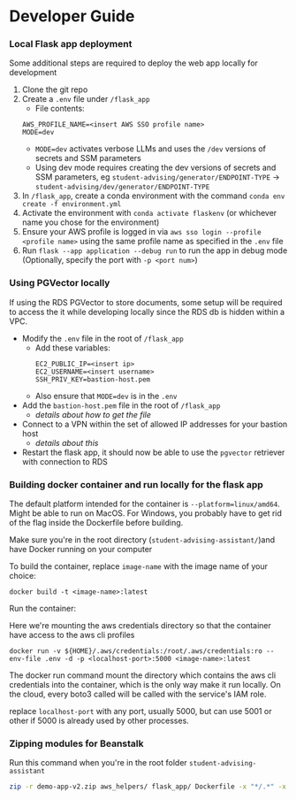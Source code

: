 # Developer Guide

### Local Flask app deployment
Some additional steps are required to deploy the web app locally for development

1. Clone the git repo
2. Create a `.env` file under `/flask_app`
    - File contents:
    ```
    AWS_PROFILE_NAME=<insert AWS SSO profile name>
    MODE=dev
    ```
    - `MODE=dev` activates verbose LLMs and uses the `/dev` versions of secrets and SSM parameters
    - Using dev mode requires creating the dev versions of secrets and SSM parameters, eg `student-advising/generator/ENDPOINT-TYPE` -> `student-advising/dev/generator/ENDPOINT-TYPE`
2. In `/flask_app`, create a conda environment with the command `conda env create -f environment.yml`
3. Activate the environment with `conda activate flaskenv` (or whichever name you chose for the environment)
4. Ensure your AWS profile is logged in via `aws sso login --profile <profile name>` using the same profile name as specified in the `.env` file
5. Run `flask --app application --debug run` to run the app in debug mode (Optionally, specify the port with `-p <port num>`)

### Using PGVector locally
If using the RDS PGVector to store documents, some setup will be required to access the it while developing locally since the RDS db is hidden within a VPC.
- Modify the `.env` file in the root of `/flask_app`
    - Add these variables:
        ```
        EC2_PUBLIC_IP=<insert ip>
        EC2_USERNAME=<insert username>
        SSH_PRIV_KEY=bastion-host.pem
        ```
    - Also ensure that `MODE=dev` is in the `.env`
- Add the `bastion-host.pem` file in the root of `/flask_app`
    - *details about how to get the file*
- Connect to a VPN within the set of allowed IP addresses for your bastion host
    - *details about this*
- Restart the flask app, it should now be able to use the `pgvector` retriever with connection to RDS

### Building docker container and run locally for the flask app

The default platform intended for the container is `--platform=linux/amd64`. Might be able to run on MacOS. For Windows,
you probably have to get rid of the flag inside the Dockerfile before building.

Make sure you're in the root directory (`student-advising-assistant/`)and have Docker running on your computer

To build the container, replace `image-name` with the image name of your choice:

```docker
docker build -t <image-name>:latest
```

Run the container: 

Here we're mounting the aws credentials directory so that the container have access to the aws cli profiles

```docker
docker run -v ${HOME}/.aws/credentials:/root/.aws/credentials:ro --env-file .env -d -p <localhost-port>:5000 <image-name>:latest
```

The docker run command mount the directory which contains the aws cli credentials into the container, which is the only way make it run locally. On the cloud, every boto3 called will be called with the service's IAM role.

replace `localhost-port` with any port, usually 5000, but can use 5001 or other if 5000 is already used by other processes.

### Zipping modules for Beanstalk

Run this command when you're in the root folder `student-advising-assistant`

```bash
zip -r demo-app-v2.zip aws_helpers/ flask_app/ Dockerfile -x "*/.*" -x ".*"
``````